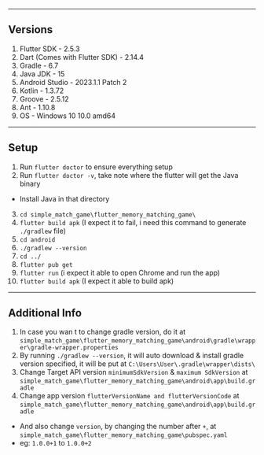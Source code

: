 ---------
Versions
---------
1. Flutter SDK - 2.5.3 
2. Dart (Comes with Flutter SDK) -  2.14.4
3. Gradle - 6.7
4. Java JDK - 15
5. Android Studio - 2023.1.1 Patch 2
6. Kotlin - 1.3.72
7. Groove - 2.5.12
8. Ant - 1.10.8
9. OS - Windows 10 10.0 amd64

--------
Setup
--------
1. Run `flutter doctor` to ensure everything setup
2. Run `flutter doctor -v`, take note where the flutter will get the Java binary
- Install Java in that directory
3. `cd simple_match_game\flutter_memory_matching_game\`
4. `flutter build apk` (I expect it to fail, i need this command to generate `./gradlew` file)
5. `cd android`
6. `./gradlew --version`
7. `cd ../`
8. `flutter pub get`
9. `flutter run` (i expect it able to open Chrome and run the app)
10. `flutter build apk` (I expect it able to build apk)


--------
Additional Info
--------
1. In case you wan t to change gradle version, do it at `simple_match_game\flutter_memory_matching_game\android\gradle\wrapper\gradle-wrapper.properties`
2. By running `./gradlew --version`, it will auto download & install gradle version specified, it will be put at `C:\Users\User\.gradle\wrapper\dists\`
3. Change Target API version `minimumSdkVersion` & `maximum SdkVersion` at `simple_match_game\flutter_memory_matching_game\android\app\build.gradle`
4. Change app version `flutterVersionName and flutterVersionCode` at `simple_match_game\flutter_memory_matching_game\android\app\build.gradle`
- And also change `version`, by changing the number after `+`, at `simple_match_game\flutter_memory_matching_game\pubspec.yaml`
- eg: `1.0.0+1` to `1.0.0+2`